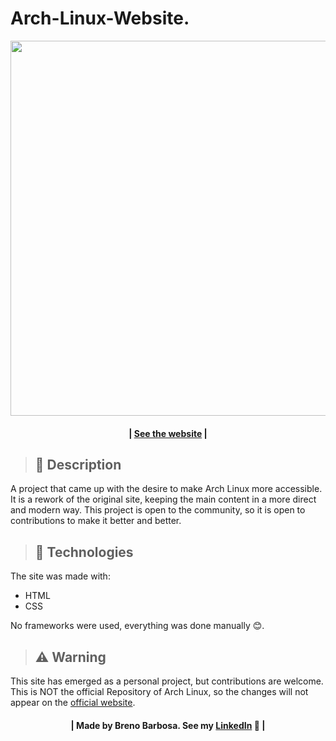 # Arch-Linux-Website.

<div align="center">
  <img src="https://user-images.githubusercontent.com/44658989/160189655-73efe84d-1998-423a-828e-39f05c818b33.png" width="600">
</div>

<h4 align="center">
 | <a href="https://arch-linux-website.vercel.app/">See the website</a> |
</h4>

> ## &#128024; Description 
<p>A project that came up with the desire to make Arch Linux more accessible. It is a rework of the original site, keeping the main content in a more direct and modern way. This project is open to the community, so it is open to contributions to make it better and better.</p>

> ## &#128010; Technologies
<p>
The site was made with:
<ul>
  <li>HTML</li>
  <li>CSS</li>
</ul>
No frameworks were used, everything was done manually &#128522;.
</p>

> ## &#9888;&#65039; Warning 
<p>This site has emerged as a personal project, but contributions are welcome. This is NOT the official Repository of Arch Linux, so the changes will not appear on the <a href="https://archlinux.org/">official website</a>.</p>

<h4 align="center">
  | Made by Breno Barbosa. See my <a href="https://www.linkedin.com/in/breno-barbosa-2683181a7/">LinkedIn</a> &#128064; |
</h4>
